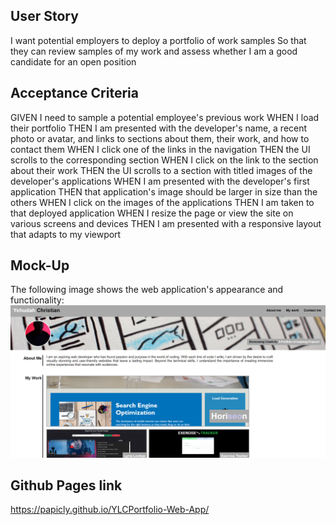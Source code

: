 
## User Story

I want potential employers to deploy a portfolio of work samples So that they can review samples of my work and assess whether I am a good candidate for an open position

## Acceptance Criteria

GIVEN I need to sample a potential employee's previous work WHEN I load their portfolio THEN I am presented with the developer's name, a recent photo or avatar, and links to sections about them, their work, and how to contact them WHEN I click one of the links in the navigation THEN the UI scrolls to the corresponding section WHEN I click on the link to the section about their work THEN the UI scrolls to a section with titled images of the developer's applications WHEN I am presented with the developer's first application THEN that application's image should be larger in size than the others WHEN I click on the images of the applications THEN I am taken to that deployed application WHEN I resize the page or view the site on various screens and devices THEN I am presented with a responsive layout that adapts to my viewport

## Mock-Up

The following image shows the web application's appearance and functionality:
![Alt text](assets/images/web-application-portfolio.png)



## Github Pages link

https://papicly.github.io/YLCPortfolio-Web-App/     